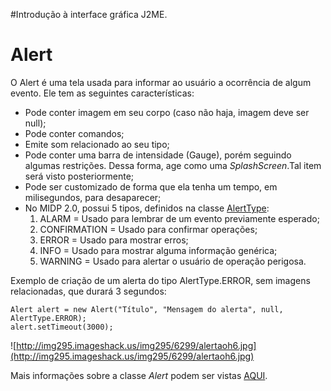 #Introdução à interface gráfica J2ME.

# Alert #

O Alert é uma tela usada para informar ao usuário a ocorrência de algum evento.
Ele tem as seguintes características:

  * Pode conter imagem em seu corpo (caso não haja, imagem deve ser null);
  * Pode conter comandos;
  * Emite som relacionado ao seu tipo;
  * Pode conter uma barra de intensidade (Gauge), porém seguindo algumas restrições. Dessa forma, age como uma _SplashScreen_.Tal item será visto posteriormente;
  * Pode ser customizado de forma que ela tenha um tempo, em milisegundos, para desaparecer;
  * No MIDP 2.0, possui 5 tipos, definidos na classe [AlertType](http://java.sun.com/javame/reference/apis/jsr118/javax/microedition/lcdui/AlertType.html):
    1. ALARM = Usado para lembrar de um evento previamente esperado;
    1. CONFIRMATION = Usado para confirmar operações;
    1. ERROR = Usado para mostrar erros;
    1. INFO = Usado para mostrar alguma informação genérica;
    1. WARNING = Usado para alertar o usuário de operação perigosa.

Exemplo de criação de um alerta do tipo AlertType.ERROR, sem imagens relacionadas, que durará 3 segundos:
```
Alert alert = new Alert("Título", "Mensagem do alerta", null, AlertType.ERROR);
alert.setTimeout(3000);
```

![http://img295.imageshack.us/img295/6299/alertaoh6.jpg](http://img295.imageshack.us/img295/6299/alertaoh6.jpg)

Mais informações sobre a classe _Alert_ podem ser vistas [AQUI](http://java.sun.com/javame/reference/apis/jsr118/javax/microedition/lcdui/Alert.html).